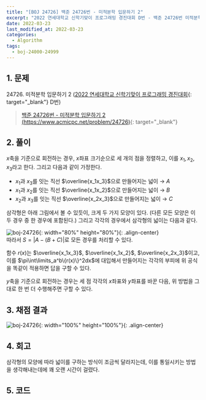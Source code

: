 ```yaml
---
title: "[BOJ 24726] 백준 24726번 - 미적분학 입문하기 2"
excerpt: "2022 연세대학교 신학기맞이 프로그래밍 경진대회 D번 - 백준 24726번 미적분학 입문하기 2"
date: 2022-03-23
last_modified_at: 2022-03-23
categories:
  - Algorithm
tags:
  - boj-24000-24999
---
```


## 1. 문제
$24726$. 미적분학 입문하기 2 ([2022 연세대학교 신학기맞이 프로그래밍 경진대회](https://burningfalls.github.io/contest/baekjoon-contest/){: target="_blank"} D번)

> [백준 24726번 - 미적분학 입문하기 2 (https://www.acmicpc.net/problem/24726)](https://www.acmicpc.net/problem/24726){: target="_blank"}

## 2. 풀이

$x$축을 기준으로 회전하는 경우, $x$좌표 크기순으로 세 개의 점을 정렬하고, 이를 $x_1, x_2, x_3$라고 한다. 그리고 다음과 같이 가정한다.

* $x_1$과 $x_3$를 잇는 직선 $\overline{x_1x_3}$으로 만들어지는 넓이 $\rightarrow$ $A$
* $x_1$과 $x_2$를 잇는 직선 $\overline{x_1x_2}$으로 만들어지는 넓이 $\rightarrow$ $B$
* $x_2$과 $x_3$를 잇는 직선 $\overline{x_2x_3}$으로 만들어지는 넓이 $\rightarrow$ $C$

삼각형은 아래 그림에서 볼 수 있듯이, 크게 두 가지 모양이 있다. (다른 모든 모양은 이 두 경우 중 한 경우에 포함된다.) 그리고 각각의 경우에서 삼각형의 넓이는 다음과 같다.

![boj-24726](https://user-images.githubusercontent.com/30232837/159607511-185954e2-d8b7-4eba-a8d5-34c7056ebe95.png){: width="80%" height="80%"}{: .align-center}
<br>
따라서 $S=|A-(B+C)|$로 모든 경우를 처리할 수 있다.

함수 $r(x)$는 $\overline{x_1x_3}$, $\overline{x_1x_2}$, $\overline{x_2x_3}$이고, 이를 $\pi\int\limits_a^b\{r(x)\}^2dx$에 대입해서 만들어지는 각각의 부피에 위 공식을 똑같이 적용하면 답을 구할 수 있다.

$y$축을 기준으로 회전하는 경우는 세 점 각각의 $x$좌표와 $y$좌표를 바꾼 다음, 위 방법을 그대로 한 번 더 수행해주면 구할 수 있다.

## 3. 채점 결과

![boj-24726](https://user-images.githubusercontent.com/30232837/159600605-92e76cf3-f88b-4337-b7be-4d83df9a4c53.png "boj-24726"){: width="100%" height="100%"}{: .align-center}

## 4. 회고

삼각형의 모양에 따라 넓이를 구하는 방식이 조금씩 달라지는데, 이를 통일시키는 방법을 생각해내는데에 꽤 오랜 시간이 걸렸다.

## 5. 코드

<script src="https://gist.github.com/BurningFalls/9367a64fd1c92092dc0af44fa3fa9636.js"></script>